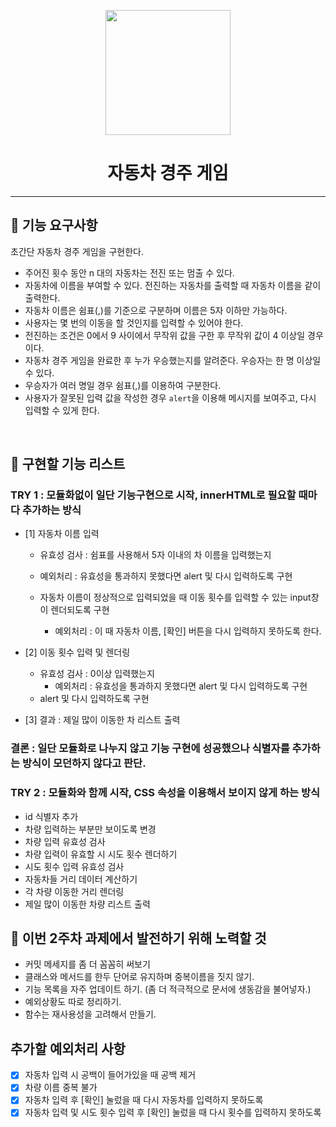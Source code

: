 <p align="middle" >
  <img width="200px;" src="https://github.com/woowacourse/javascript-racingcar-precourse/blob/main/images/racingcar_icon.png?raw=true"/>
</p>
<h1 align="middle">자동차 경주 게임</h1>

---

## 🎯 기능 요구사항

초간단 자동차 경주 게임을 구현한다.

- 주어진 횟수 동안 n 대의 자동차는 전진 또는 멈출 수 있다.
- 자동차에 이름을 부여할 수 있다. 전진하는 자동차를 출력할 때 자동차 이름을 같이 출력한다.
- 자동차 이름은 쉼표(,)를 기준으로 구분하며 이름은 5자 이하만 가능하다.
- 사용자는 몇 번의 이동을 할 것인지를 입력할 수 있어야 한다.
- 전진하는 조건은 0에서 9 사이에서 무작위 값을 구한 후 무작위 값이 4 이상일 경우이다.
- 자동차 경주 게임을 완료한 후 누가 우승했는지를 알려준다. 우승자는 한 명 이상일 수 있다.
- 우승자가 여러 명일 경우 쉼표(,)를 이용하여 구분한다.
- 사용자가 잘못된 입력 값을 작성한 경우 `alert`을 이용해 메시지를 보여주고, 다시 입력할 수 있게 한다.

<br>

## 📌 구현할 기능 리스트

### TRY 1 : 모듈화없이 일단 기능구현으로 시작, innerHTML로 필요할 때마다 추가하는 방식

- [1] 자동차 이름 입력

  - 유효성 검사 : 쉼표를 사용해서 5자 이내의 차 이름을 입력했는지
  - 예외처리 : 유효성을 통과하지 못했다면 alert 및 다시 입력하도록 구현

  - 자동차 이름이 정상적으로 입력되었을 때 이동 횟수를 입력할 수 있는 input창이 렌더되도록 구현
    - 예외처리 : 이 때 자동차 이름, [확인] 버튼을 다시 입력하지 못하도록 한다.

- [2] 이동 횟수 입력 및 렌더링

  - 유효성 검사 : 0이상 입력했는지
    - 예외처리 : 유효성을 통과하지 못했다면 alert 및 다시 입력하도록 구현
  - alert 및 다시 입력하도록 구현

- [3] 결과 : 제일 많이 이동한 차 리스트 출력

### 결론 : 일단 모듈화로 나누지 않고 기능 구현에 성공했으나 식별자를 추가하는 방식이 모던하지 않다고 판단.

### TRY 2 : 모듈화와 함께 시작, CSS 속성을 이용해서 보이지 않게 하는 방식

- id 식별자 추가
- 차량 입력하는 부분만 보이도록 변경
- 차량 입력 유효성 검사
- 차량 입력이 유효할 시 시도 횟수 렌더하기
- 시도 횟수 입력 유효성 검사
- 자동차들 거리 데이터 계산하기
- 각 차량 이동한 거리 렌더링
- 제일 많이 이동한 차량 리스트 출력

## 🌟 이번 2주차 과제에서 발전하기 위해 노력할 것

- 커밋 메세지를 좀 더 꼼꼼히 써보기
- 클래스와 메서드를 한두 단어로 유지하며 중복이름을 짓지 않기.
- 기능 목록을 자주 업데이트 하기. (좀 더 적극적으로 문서에 생동감을 불어넣자.)
- 예외상황도 따로 정리하기.
- 함수는 재사용성을 고려해서 만들기.

## 추가할 예외처리 사항

- [x] 자동차 입력 시 공백이 들어가있을 때 공백 제거
- [x] 차량 이름 중복 불가
- [x] 자동차 입력 후 [확인] 눌렀을 때 다시 자동차를 입력하지 못하도록
- [x] 자동차 입력 및 시도 횟수 입력 후 [확인] 눌렀을 때 다시 횟수를 입력하지 못하도록
